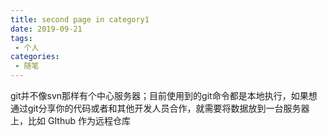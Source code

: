 ```yaml
---
title: second page in category1
date: 2019-09-21
tags:
 - 个人
categories:
 - 随笔
---
```




git并不像svn那样有个中心服务器；目前使用到的git命令都是本地执行，如果想通过git分享你的代码或者和其他开发人员合作，就需要将数据放到一台服务器上，比如 GIthub 作为远程仓库